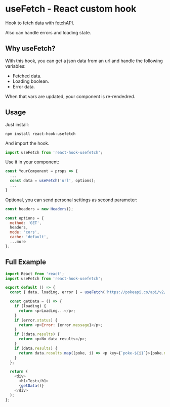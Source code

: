 # useFetch - React custom hook

Hook to fetch data with [fetchAPI](https://developer.mozilla.org/en-US/docs/Web/API/Fetch_API).

Also can handle errors and loading state.

## Why useFetch?

With this hook, you can get a json data from an url and handle the following variables:

- Fetched data.
- Loading boolean.
- Error data.

When that vars are updated, your component is re-rendedred.

## Usage

Just install:

```console
npm install react-hook-usefetch
```

And import the hook.

```javascript
import useFetch from 'react-hook-usefetch';
```

Use it in your component:

```javascript
const YourComponent = props => {
  ...
  const data = useFetch('url', options);
  ...
}
```

Optional, you can send personal settings as second parameter:

```javascript
const headers = new Headers();

const options = {
  method: 'GET',
  headers,
  mode: 'cors',
  cache: 'default',
  ...more
};
```

## Full Example

```javascript
import React from 'react';
import useFetch from 'react-hook-usefetch';

export default () => {
  const { data, loading, error } = useFetch('https://pokeapi.co/api/v2/pokemon', {});

  const getData = () => {
    if (loading) {
      return <p>Loading...</p>;
    }
    if (error.status) {
      return <p>Error: {error.message}</p>;
    }
    if (!data.results) {
      return <p>No data results</p>;
    }
    if (data.results) {
      return data.results.map((poke, i) => <p key={`poke-${i}`}>{poke.name}</p>);
    }
  };

  return (
    <div>
      <h1>Test</h1>
      {getData()}
    </div>
  );
};
```
